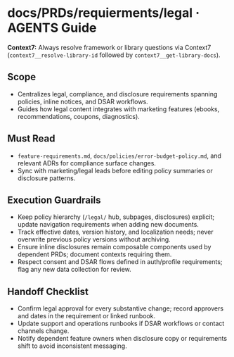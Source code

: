 # docs/PRDs/requierments/legal · AGENTS Guide

**Context7:** Always resolve framework or library questions via Context7 (`context7__resolve-library-id` followed by `context7__get-library-docs`).
## Scope
- Centralizes legal, compliance, and disclosure requirements spanning policies, inline notices, and DSAR workflows.
- Guides how legal content integrates with marketing features (ebooks, recommendations, coupons, diagnostics).

## Must Read
- `feature-requirements.md`, `docs/policies/error-budget-policy.md`, and relevant ADRs for compliance surface changes.
- Sync with marketing/legal leads before editing policy summaries or disclosure patterns.

## Execution Guardrails
- Keep policy hierarchy (`/legal/` hub, subpages, disclosures) explicit; update navigation requirements when adding new documents.
- Track effective dates, version history, and localization needs; never overwrite previous policy versions without archiving.
- Ensure inline disclosures remain composable components used by dependent PRDs; document contexts requiring them.
- Respect consent and DSAR flows defined in auth/profile requirements; flag any new data collection for review.

## Handoff Checklist
- Confirm legal approval for every substantive change; record approvers and dates in the requirement or linked runbook.
- Update support and operations runbooks if DSAR workflows or contact channels change.
- Notify dependent feature owners when disclosure copy or requirements shift to avoid inconsistent messaging.
